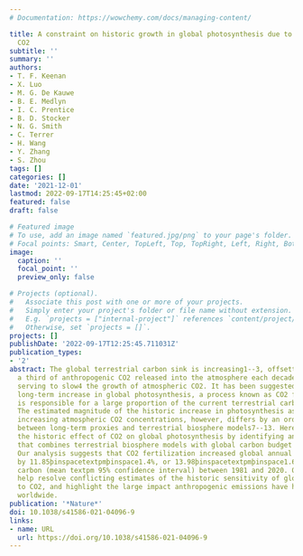 ```yaml
---
# Documentation: https://wowchemy.com/docs/managing-content/

title: A constraint on historic growth in global photosynthesis due to increasing
  CO2
subtitle: ''
summary: ''
authors:
- T. F. Keenan
- X. Luo
- M. G. De Kauwe
- B. E. Medlyn
- I. C. Prentice
- B. D. Stocker
- N. G. Smith
- C. Terrer
- H. Wang
- Y. Zhang
- S. Zhou
tags: []
categories: []
date: '2021-12-01'
lastmod: 2022-09-17T14:25:45+02:00
featured: false
draft: false

# Featured image
# To use, add an image named `featured.jpg/png` to your page's folder.
# Focal points: Smart, Center, TopLeft, Top, TopRight, Left, Right, BottomLeft, Bottom, BottomRight.
image:
  caption: ''
  focal_point: ''
  preview_only: false

# Projects (optional).
#   Associate this post with one or more of your projects.
#   Simply enter your project's folder or file name without extension.
#   E.g. `projects = ["internal-project"]` references `content/project/deep-learning/index.md`.
#   Otherwise, set `projects = []`.
projects: []
publishDate: '2022-09-17T12:25:45.711031Z'
publication_types:
- '2'
abstract: The global terrestrial carbon sink is increasing1--3, offsetting roughly
  a third of anthropogenic CO2 released into the atmosphere each decade1, and thus
  serving to slow4 the growth of atmospheric CO2. It has been suggested that a CO2-induced
  long-term increase in global photosynthesis, a process known as CO2 fertilization,
  is responsible for a large proportion of the current terrestrial carbon sink4--7.
  The estimated magnitude of the historic increase in photosynthesis as result of
  increasing atmospheric CO2 concentrations, however, differs by an order of magnitude
  between long-term proxies and terrestrial biosphere models7--13. Here we quantify
  the historic effect of CO2 on global photosynthesis by identifying an emergent constraint14--16
  that combines terrestrial biosphere models with global carbon budget estimates.
  Our analysis suggests that CO2 fertilization increased global annual photosynthesis
  by 11.85þinspacetextpmþinspace1.4%, or 13.98þinspacetextpmþinspace1.63þinspacepetagrams
  carbon (mean textpm 95% confidence interval) between 1981 and 2020. Our results
  help resolve conflicting estimates of the historic sensitivity of global photosynthesis
  to CO2, and highlight the large impact anthropogenic emissions have had on ecosystems
  worldwide.
publication: '*Nature*'
doi: 10.1038/s41586-021-04096-9
links:
- name: URL
  url: https://doi.org/10.1038/s41586-021-04096-9
---
```

